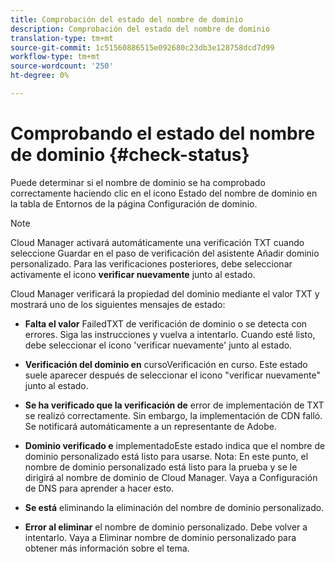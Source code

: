 ```yaml
---
title: Comprobación del estado del nombre de dominio
description: Comprobación del estado del nombre de dominio
translation-type: tm+mt
source-git-commit: 1c51560886515e092680c23db3e128758dcd7d99
workflow-type: tm+mt
source-wordcount: '250'
ht-degree: 0%

---
```



# Comprobando el estado del nombre de dominio {#check-status}

Puede determinar si el nombre de dominio se ha comprobado correctamente haciendo clic en el icono Estado del nombre de dominio en la tabla de Entornos de la página Configuración de dominio.

>[!NOTE]
>Cloud Manager activará automáticamente una verificación TXT cuando seleccione Guardar en el paso de verificación del asistente Añadir dominio personalizado. Para las verificaciones posteriores, debe seleccionar activamente el icono **verificar nuevamente** junto al estado.

Cloud Manager verificará la propiedad del dominio mediante el valor TXT y mostrará uno de los siguientes mensajes de estado:

* **Falta el valor**
FailedTXT de verificación de dominio o se detecta con errores. Siga las instrucciones y vuelva a intentarlo. Cuando esté listo, debe seleccionar el icono &#39;verificar nuevamente&#39; junto al estado.

* **Verificación del dominio en**
cursoVerificación en curso. Este estado suele aparecer después de seleccionar el icono &quot;verificar nuevamente&quot; junto al estado.

* **Se ha verificado que la verificación de**
error de implementación de TXT se realizó correctamente. Sin embargo, la implementación de CDN falló. Se notificará automáticamente a un representante de Adobe.

* **Dominio verificado e**
implementadoEste estado indica que el nombre de dominio personalizado está listo para usarse. Nota: En este punto, el nombre de dominio personalizado está listo para la prueba y se le dirigirá al nombre de dominio de Cloud Manager. Vaya a Configuración de DNS para aprender a hacer esto.

* **Se está**
eliminando la eliminación del nombre de dominio personalizado.

* **Error al eliminar**
el nombre de dominio personalizado. Debe volver a intentarlo. Vaya a Eliminar nombre de dominio personalizado para obtener más información sobre el tema.


